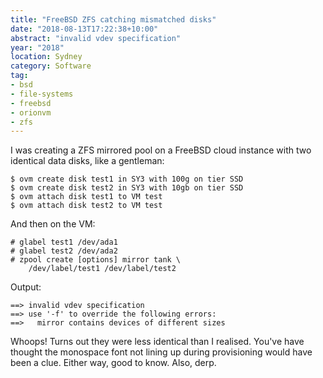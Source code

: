 ```yaml
---
title: "FreeBSD ZFS catching mismatched disks"
date: "2018-08-13T17:22:38+10:00"
abstract: "invalid vdev specification"
year: "2018"
location: Sydney
category: Software
tag:
- bsd
- file-systems
- freebsd
- orionvm
- zfs
---
```

I was creating a ZFS mirrored pool on a FreeBSD cloud instance with two identical data disks, like a gentleman:

    $ ovm create disk test1 in SY3 with 100g on tier SSD
    $ ovm create disk test2 in SY3 with 10gb on tier SSD
    $ ovm attach disk test1 to VM test
    $ ovm attach disk test2 to VM test

And then on the VM:

    # glabel test1 /dev/ada1
    # glabel test2 /dev/ada2
    # zpool create [options] mirror tank \
        /dev/label/test1 /dev/label/test2

Output:

    ==> invalid vdev specification
    ==> use '-f' to override the following errors:
    ==>   mirror contains devices of different sizes

Whoops! Turns out they were less identical than I realised. You've have thought the monospace font not lining up during provisioning would have been a clue. Either way, good to know. Also, derp.

